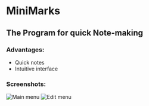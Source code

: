 # MiniMarks
## The Program for quick Note-making

### Advantages:
- Quick notes
- Intuitive interface

### Screenshots:

![Main menu](https://user-images.githubusercontent.com/24477663/30319816-94eeb370-97b9-11e7-9e2c-e4e11ea2efa9.jpg)	![Edit menu](https://user-images.githubusercontent.com/24477663/30319860-b028d2b0-97b9-11e7-9108-625ceb8bcc87.jpg)
